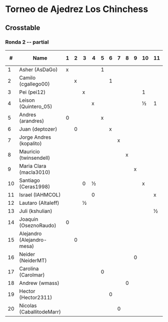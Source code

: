 # Torneo de Ajedrez Los Chinchess

## Crosstable
### Ronda 2 -- partial

|  # | Name                       | 1 | 2 | 3 | 4 | 5 | 6 | 7 | 8 | 9 | 10 | 11 | 12 | 13 | 14 | 15 | 16 | 17 | 18 | 19 | 20 | Score | Solkoff | Direct Match | Initial Rating |
|----|----------------------------|---|---|---|---|---|---|---|---|---|----|----|----|----|----|----|----|----|----|----|----|-------|---------|--------------|----------------|
|  1 | Asher (AsDaGo)             | x |   |   |   | 1 |   |   |   |   |    |    |    |    |  1 |    |    |    |    |    |    |     2 |       1 |              |           2140 |
|  2 | Camilo (cgallego00)        |   | x |   |   |   | 1 |   |   |   |    |    |    |    |    |  1 |    |    |    |    |    |     2 |       1 |              |           1907 |
|  3 | Pei (pei12)                |   |   | x |   |   |   |   |   |   |  1 |    | ½  |    |    |    |    |    |    |    |    |    1½ |       1 |              |           2052 |
|  4 | Leison (Quintero_05)       |   |   |   | x |   |   |   |   |   |  ½ |  1 |    |    |    |    |    |    |    |    |    |    1½ |       1 |              |           1689 |
|  5 | Andres (arandres)          | 0 |   |   |   | x |   |   |   |   |    |    |    |    |    |    |    |  1 |    |    |    |     1 |       2 |              |           1784 |
|  6 | Juan (deptozer)            |   | 0 |   |   |   | x |   |   |   |    |    |    |    |    |    |    |    |    |  1 |    |     1 |       2 |              |           1683 |
|  7 | Jorge Andres (kopalito)    |   |   |   |   |   |   | x |   |   |    |    |    |    |    |    |    |    |    |    |  1 |     1 |       0 |              |           1845 |
|  8 | Mauricio (twinsendell)     |   |   |   |   |   |   |   | x |   |    |    |    |    |    |    |    |    |  1 |    |    |     1 |       0 |              |           1687 |
|  9 | Maria Clara (macla3010)    |   |   |   |   |   |   |   |   | x |    |    |    |    |    |    |  1 |    |    |    |    |     1 |       0 |              |           1629 |
| 10 | Santiago (Ceras1998)       |   |   | 0 | ½ |   |   |   |   |   |  x |    |    |    |    |    |    |    |    |    |    |     ½ |       3 |              |           1500 |
| 11 | Israel (IAHMCOL)           |   |   |   | 0 |   |   |   |   |   |    |  x |    | ½  |    |    |    |    |    |    |    |     ½ |       2 |              |           1387 |
| 12 | Lautaro (Altaleff)         |   |   | ½ |   |   |   |   |   |   |    |    | x  |    |    |    |    |    |    |    |    |     ½ |      1½ |              |           1522 |
| 13 | Juli (kshulian)            |   |   |   |   |   |   |   |   |   |    |  ½ |    | x  |    |    |    |    |    |    |    |     ½ |       ½ |              |           1601 |
| 14 | Joaquin (OseznoRaudo)      | 0 |   |   |   |   |   |   |   |   |    |    |    |    |  x |    |    |    |    |    |    |     0 |       2 |              |           1552 |
| 15 | Alejandro (Alejandro-mesa) |   | 0 |   |   |   |   |   |   |   |    |    |    |    |    |  x |    |    |    |    |    |     0 |       2 |              |           1505 |
| 16 | Neider (NeiderMT)          |   |   |   |   |   |   |   |   | 0 |    |    |    |    |    |    |  x |    |    |    |    |     0 |       1 |              |           1500 |
| 17 | Carolina (Carolmar)        |   |   |   |   | 0 |   |   |   |   |    |    |    |    |    |    |    |  x |    |    |    |     0 |       1 |              |           1500 |
| 18 | Andrew (wmass)             |   |   |   |   |   |   |   | 0 |   |    |    |    |    |    |    |    |    |  x |    |    |     0 |       1 |              |           1500 |
| 19 | Hector (Hector2311)        |   |   |   |   |   | 0 |   |   |   |    |    |    |    |    |    |    |    |    |  x |    |     0 |       1 |              |           1476 |
| 20 | Nicolas (CaballitodeMarr)  |   |   |   |   |   |   | 0 |   |   |    |    |    |    |    |    |    |    |    |    |  x |     0 |       1 |              |           1417 |

